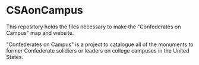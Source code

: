 # CSAonCampus
This repository holds the files necessary to make the "Confederates on Campus" map and website. 

"Confederates on Campus" is a project to catalogue all of the monuments to former Confederate 
solidiers or leaders on college campuses in the United States. 

